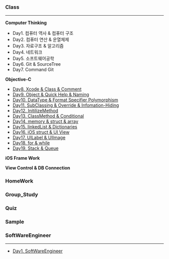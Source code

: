 ### Class
***
**Computer Thinking**

- Day1. 컴퓨터 역사 & 컴퓨터 구조
- Day2. 컴퓨터 연산 & 운열체제
- Day3. 자료구조 & 알고리즘
- Day4. 네트워크
- Day5. 소프트웨어공학
- Day6. Git & SourceTree
- Day7. Command Git

**Objective-C**
- [Day8. Xcode & Class & Comment](https://github.com/jakouk/iOS_School_kiminy/blob/master/dayStudy/day8_Xcode_class_comment.md)
- [Day9. Object & Quick Help & Naming](https://github.com/jakouk/iOS_School_kiminy/blob/master/dayStudy/day9_object_quickHelp_naming.md)
- [Day10. DataType & Format Specifier Polymorphism](https://github.com/jakouk/iOS_School_kiminy/blob/master/dayStudy/day10_dataType_formatSpecifier_polymorphism.md)
- [Day11. SubClassing & Override & Infomation-Hiding](https://github.com/jakouk/iOS_School_kiminy/blob/master/dayStudy/day11_subClassing_override_informationHiding.md)
- [Day12. InitilizeMethod](https://github.com/jakouk/iOS_School_kiminy/blob/master/dayStudy/day12_initilize_method.md)
- [Day13. ClassMethod & Conditional](https://github.com/jakouk/iOS_School_kiminy/blob/master/dayStudy/day13_classMethod_conditional.md)
- [Day14. memory & struct & array](https://github.com/jakouk/iOS_School_kiminy/blob/master/dayStudy/day14_memory_struct_array.md)
- [Day15. linkedList & Dictionaries](https://github.com/jakouk/iOS_School_kiminy/blob/master/dayStudy/day15_linkedList_dictionaries.md)
- [Day16. iOS struct & UI View](https://github.com/jakouk/iOS_School_kiminy/blob/master/dayStudy/day16_iOS_struct_UI_view.md)
- [Day17. UILabel & UIImage](https://github.com/jakouk/iOS_School_kiminy/blob/master/dayStudy/day17_uiLabel_uiImage.md)
- [Day18. for & while](https://github.com/jakouk/iOS_School_kiminy/blob/master/dayStudy/day18_for_while.md)
- [Day19. Stack & Queue](https://github.com/jakouk/iOS_School_kiminy/blob/master/dayStudy/day19_stack_queue.md)

**iOS Frame Work**

**View Control & DB Connection**




### HomeWork

### Group_Study

### Quiz

### Sample

### SoftWareEngineer
***
- [Day1. SoftWareEngineer](https://github.com/jakouk/iOS_School_kiminy/blob/master/SoftwareEngineering/Day1_SoftwareEngineering.md)
